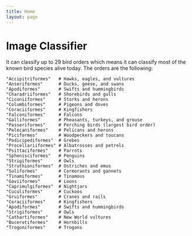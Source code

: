 ```yaml
---
title: Home
layout: page
---
```


# Image Classifier
It can classify up to 29 bird orders which means it can classify most of the known bird species alive today.
The orders are the following: <br/>

    "Accipitriformes"   # Hawks, eagles, and vultures
    "Anseriformes"      # Ducks, geese, and swans
    "Apodiformes"       # Swifts and hummingbirds
    "Charadriiformes"   # Shorebirds and gulls
    "Ciconiiformes"     # Storks and herons
    "Columbiformes"     # Pigeons and doves
    "Coraciiformes"     # Kingfishers
    "Falconiformes"     # Falcons
    "Galliformes"       # Pheasants, turkeys, and grouse
    "Passeriformes"     # Perching birds (largest bird order)
    "Pelecaniformes"    # Pelicans and herons
    "Piciformes"        # Woodpeckers and toucans
    "Podicipediformes"  # Grebes
    "Procellariiformes" # Albatrosses and petrels
    "Psittaciformes"    # Parrots
    "Sphenisciformes"   # Penguins
    "Strigiformes"      # Owls
    "Struthioniformes"  # Ostriches and emus
    "Suliformes"        # Cormorants and gannets
    "Tinamiformes"      # Tinamous
    "Gaviiformes"       # Loons
    "Caprimulgiformes"  # Nightjars
    "Cuculiformes"      # Cuckoos
    "Gruiformes"        # Cranes and rails
    "Coraciiformes"     # Kingfishers
    "Apodiformes"       # Swifts and hummingbirds
    "Strigiformes"      # Owls
    "Cathartiformes"    # New World vultures
    "Bucerotiformes"    # Hornbills
    "Trogoniformes"     # Trogons
